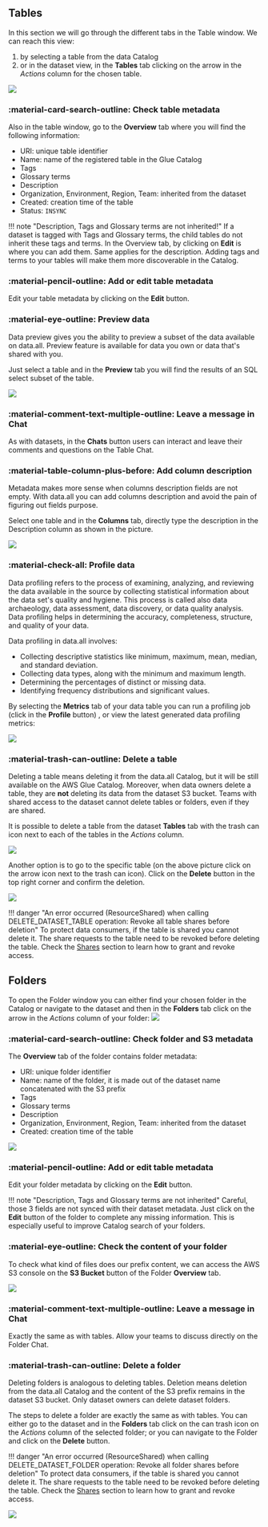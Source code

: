## **Tables**
In this section we will go through the different tabs in the Table window. We can reach this view:

1. by selecting a table from the data Catalog
2. or in the dataset view, in the **Tables** tab clicking on the arrow in the *Actions* column for the chosen table.

![](pictures/tables/table_dataset.png#zoom#shadow)

### :material-card-search-outline: **Check table metadata**
Also in the table window, go to the **Overview** tab where you will find the following information:

- URI: unique table identifier
- Name: name of the registered table in the Glue Catalog
- Tags
- Glossary terms
- Description
- Organization, Environment, Region, Team: inherited from the dataset
- Created: creation time of the table
- Status: `INSYNC`

!!! note "Description, Tags and Glossary terms are not inherited!"
    If a dataset is tagged with Tags and Glossary terms, the child tables do not inherit these tags and terms.
    In the Overview tab, by clicking on **Edit** is where you can add them. Same applies for the description.
    Adding tags and terms to your tables will make them more discoverable in the Catalog.

### :material-pencil-outline: **Add or edit table metadata**
Edit your table metadata by clicking on the **Edit** button.

### :material-eye-outline: **Preview data**
Data preview gives you the ability to preview a subset of the data available on data.all.
Preview feature is available for data you own or data that's shared with you.

Just select a table and in the **Preview** tab you will find the results of an SQL select subset of the table.

![](pictures/tables/table_preview.png#zoom#shadow)


### :material-comment-text-multiple-outline: **Leave a message in Chat**
As with datasets, in the **Chats** button users can interact and leave their comments and questions on
the Table Chat.

### :material-table-column-plus-before: **Add column description**
Metadata makes more sense when columns description fields are not empty.
With data.all you can add columns description and avoid the pain of figuring out fields purpose.

Select one table and in the **Columns** tab, directly type the description in the Description column
as shown in the picture.


![](pictures/tables/table_column.png#zoom#shadow)

###  :material-check-all: **Profile data**

Data profiling refers to the process of examining, analyzing,
and reviewing the data available in the source by collecting statistical information about the data set's quality and hygiene.
This process is called also data archaeology, data assessment, data discovery, or data quality analysis.
Data profiling helps in determining the accuracy, completeness, structure, and quality of your data.


Data profiling in data.all involves:

- Collecting descriptive statistics like minimum, maximum, mean, median, and standard deviation.
- Collecting data types, along with the minimum and maximum length.
- Determining the percentages of distinct or missing data.
- Identifying frequency distributions and significant values.


By selecting the **Metrics** tab of your data table you can run a profiling job (click in the **Profile** button)
, or view the latest generated data profiling metrics:

![](pictures/tables/table_metrics.png#zoom#shadow)

### :material-trash-can-outline: **Delete a table**
Deleting a table means deleting it from the data.all Catalog, but it will be still available on the AWS Glue Catalog.
Moreover, when data owners
delete a table, they are **not** deleting its data from the dataset S3 bucket. Teams with shared access to the dataset
cannot delete tables or folders, even if they are shared.

It is possible to delete a table from the dataset **Tables** tab with the trash can icon next to each of the
tables in the *Actions* column.

![](pictures/tables/table_delete.png#zoom#shadow)

Another option is to go to the specific table (on the above picture click on the arrow icon next to the trash can icon).
Click on the **Delete** button in the top right corner and confirm the deletion.

![](pictures/tables/table_delete_2.png#zoom#shadow)

!!! danger "An error occurred (ResourceShared) when calling DELETE_DATASET_TABLE operation: Revoke all table shares before deletion"
    To protect data consumers, if the table is shared you cannot delete it. The share requests to the table need to be
    revoked before deleting the table. Check the <a href="shares.html">Shares</a> section to learn how to grant and
    revoke access.

## **Folders**
To open the Folder window you can either find your chosen folder in the Catalog or navigate to the dataset and
then in the **Folders** tab click on the arrow in the *Actions* column of your folder:
![](pictures/tables/folder_1.png#zoom#shadow)


### :material-card-search-outline: **Check folder and S3 metadata**
The **Overview** tab of the folder contains folder metadata:
- URI: unique folder identifier
- Name: name of the folder, it is made out of the dataset name concatenated with the S3 prefix
- Tags
- Glossary terms
- Description
- Organization, Environment, Region, Team: inherited from the dataset
- Created: creation time of the table

![](pictures/tables/folder_2.png#zoom#shadow)

### :material-pencil-outline: **Add or edit table metadata**
Edit your folder metadata by clicking on the **Edit** button.

!!! note "Description, Tags and Glossary terms are not inherited"
    Careful, those 3 fields are not synced with their dataset metadata. Just click on
    the **Edit** button of the folder to complete any missing information. This is especially useful to
    improve Catalog search of your folders.

### :material-eye-outline: **Check the content of your folder**

To check what kind of files does our prefix content, we can access the AWS S3 console on the **S3 Bucket** button
of the Folder **Overview** tab.


![](pictures/tables/folder_3.png#zoom#shadow)

### :material-comment-text-multiple-outline: **Leave a message in Chat**
Exactly the same as with tables. Allow your teams to discuss directly on the Folder Chat.


### :material-trash-can-outline: **Delete a folder**
Deleting folders is analogous to deleting tables. Deletion means deletion from the data.all Catalog and the content
of the S3 prefix remains in the dataset S3 bucket. Only dataset owners can delete dataset folders.

The steps to delete a folder are exactly the same as with tables. You can either go to the dataset and in the
**Folders** tab click on the can trash icon on the *Actions* column of the selected folder; or you can navigate to the
Folder and click on the **Delete** button.

!!! danger "An error occurred (ResourceShared) when calling DELETE_DATASET_FOLDER operation: Revoke all folder shares before deletion"
    To protect data consumers, if the table is shared you cannot delete it. The share requests to the table need to be
    revoked before deleting the table. Check the <a href="shares.html">Shares</a> section to learn how to grant and
    revoke access.

![](pictures/tables/folder_delete.png#zoom#shadow)
